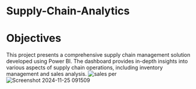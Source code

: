 # Supply-Chain-Analytics
# Objectives
This project presents a comprehensive supply chain management solution developed using Power BI. The dashboard provides in-depth insights into various aspects of supply chain operations, including inventory management and sales analysis.
![sales per](https://github.com/user-attachments/assets/a07d6ea5-dc6b-4e9a-b7a8-2a3af6055c1e)
![Screenshot 2024-11-25 091509](https://github.com/user-attachments/assets/df1b7bec-beed-4898-9712-ad59d27e4809)



